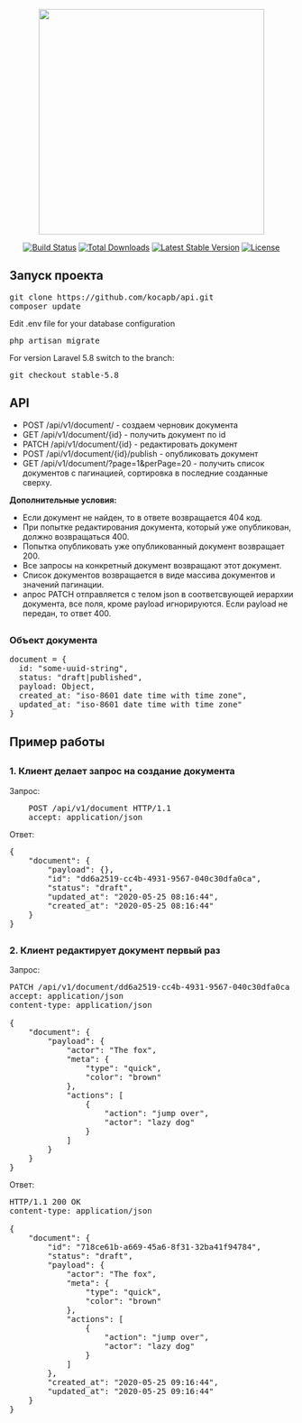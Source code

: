 <p align="center"><img src="https://res.cloudinary.com/dtfbvvkyp/image/upload/v1566331377/laravel-logolockup-cmyk-red.svg" width="400"></p>

<p align="center">
<a href="https://travis-ci.org/laravel/framework"><img src="https://travis-ci.org/laravel/framework.svg" alt="Build Status"></a>
<a href="https://packagist.org/packages/laravel/framework"><img src="https://poser.pugx.org/laravel/framework/d/total.svg" alt="Total Downloads"></a>
<a href="https://packagist.org/packages/laravel/framework"><img src="https://poser.pugx.org/laravel/framework/v/stable.svg" alt="Latest Stable Version"></a>
<a href="https://packagist.org/packages/laravel/framework"><img src="https://poser.pugx.org/laravel/framework/license.svg" alt="License"></a>
</p>

## Запуск проекта
<pre>
git clone https://github.com/kocapb/api.git
composer update
</pre>
Edit .env file for your database configuration
<pre>
php artisan migrate
</pre>
For version Laravel 5.8 switch to the branch:
<pre>
git checkout stable-5.8
</pre>

## API
<ul>
    <li>POST /api/v1/document/ - создаем черновик документа</li>
    <li>GET /api/v1/document/{id} - получить документ по id</li>
    <li>PATCH /api/v1/document/{id} - редактировать документ</li>
    <li>POST /api/v1/document/{id}/publish - опубликовать документ</li>
    <li>GET /api/v1/document/?page=1&perPage=20 - получить список документов с пагинацией, сортировка в последние созданные сверху.</li>
</ul>

<b>Дополнительные условия:</b>
<ul>
    <li>Если документ не найден, то в ответе возвращается 404 код.</li>
    <li>При попытке редактирования документа, который уже опубликован, должно возвращаться 400.</li>
    <li>Попытка опубликовать уже опубликованный документ возвращает 200.</li>
    <li>Все запросы на конкретный документ возвращают этот документ.</li>
    <li>Список документов возвращается в виде массива документов и значений пагинации.</li>
    <li>апрос PATCH отправляется с телом json в соответсвующей иерархии документа, все поля, кроме payload игнорируются. Если payload не передан, то ответ 400.</li>
</ul>

## <h3>Объект документа</h3>
<pre>
document = {
  id: "some-uuid-string",
  status: "draft|published",
  payload: Object,
  created_at: "iso-8601 date time with time zone",
  updated_at: "iso-8601 date time with time zone"
}
</pre>

## Пример работы

## <h3>1. Клиент делает запрос на создание документа</h3>
Запрос:
<pre>
    POST /api/v1/document HTTP/1.1
    accept: application/json
</pre>
Ответ:
<pre>
{
    "document": {
        "payload": {},
        "id": "dd6a2519-cc4b-4931-9567-040c30dfa0ca",
        "status": "draft",
        "updated_at": "2020-05-25 08:16:44",
        "created_at": "2020-05-25 08:16:44"
    }
}
</pre>

## <h3>2. Клиент редактирует документ первый раз</h3>
Запрос:
<pre>
PATCH /api/v1/document/dd6a2519-cc4b-4931-9567-040c30dfa0ca HTTP/1.1
accept: application/json
content-type: application/json

{
    "document": {
        "payload": {
            "actor": "The fox",
            "meta": {
                "type": "quick",
                "color": "brown"
            },
            "actions": [
                {
                    "action": "jump over",
                    "actor": "lazy dog"
                }
            ]
        }
    }
}
</pre>
Ответ: 
<pre>
HTTP/1.1 200 OK
content-type: application/json

{
    "document": {
        "id": "718ce61b-a669-45a6-8f31-32ba41f94784",
        "status": "draft",
        "payload": {
            "actor": "The fox",
            "meta": {
                "type": "quick",
                "color": "brown"
            },
            "actions": [
                {
                    "action": "jump over",
                    "actor": "lazy dog"
                }
            ]
        },
        "created_at": "2020-05-25 09:16:44",
        "updated_at": "2020-05-25 09:16:44"
    }
}
</pre>
